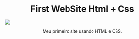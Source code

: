 <h1 align="center"> First WebSite Html + Css </h1>
<img src="https://github.com/Samuraiflamesf/First_website_HtmleCss/blob/main/done.png" wight= 800px>
<p align="center">Meu primeiro site usando HTML e CSS.</p>
